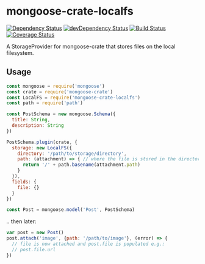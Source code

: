 # mongoose-crate-localfs

[![Dependency Status](https://david-dm.org/achingbrain/mongoose-crate-localfs.svg?theme=shields.io)](https://david-dm.org/achingbrain/mongoose-crate-localfs) [![devDependency Status](https://david-dm.org/achingbrain/mongoose-crate-localfs/dev-status.svg?theme=shields.io)](https://david-dm.org/achingbrainmongoose-crate-localfs#info=devDependencies) [![Build Status](https://img.shields.io/travis/achingbrain/mongoose-crate-localfs/master.svg)](https://travis-ci.org/achingbrain/mongoose-crate-localfs) [![Coverage Status](http://img.shields.io/coveralls/achingbrain/mongoose-crate-localfs/master.svg)](https://coveralls.io/r/achingbrain/mongoose-crate-localfs)

A StorageProvider for mongoose-crate that stores files on the local filesystem.

## Usage

```javascript
const mongoose = require('mongoose')
const crate = require('mongoose-crate')
const LocalFS = require('mongoose-crate-localfs')
const path = require('path')

const PostSchema = new mongoose.Schema({
  title: String,
  description: String
})

PostSchema.plugin(crate, {
  storage: new LocalFS({
    directory: '/path/to/storage/directory',
    path: (attachment) => { // where the file is stored in the directory - defaults to this function
      return '/' + path.basename(attachment.path)
    }
  }),
  fields: {
    file: {}
  }
})

const Post = mongoose.model('Post', PostSchema)
```

.. then later:

```javascript
var post = new Post()
post.attach('image', {path: '/path/to/image'}, (error) => {
  // file is now attached and post.file is populated e.g.:
  // post.file.url
})
```
